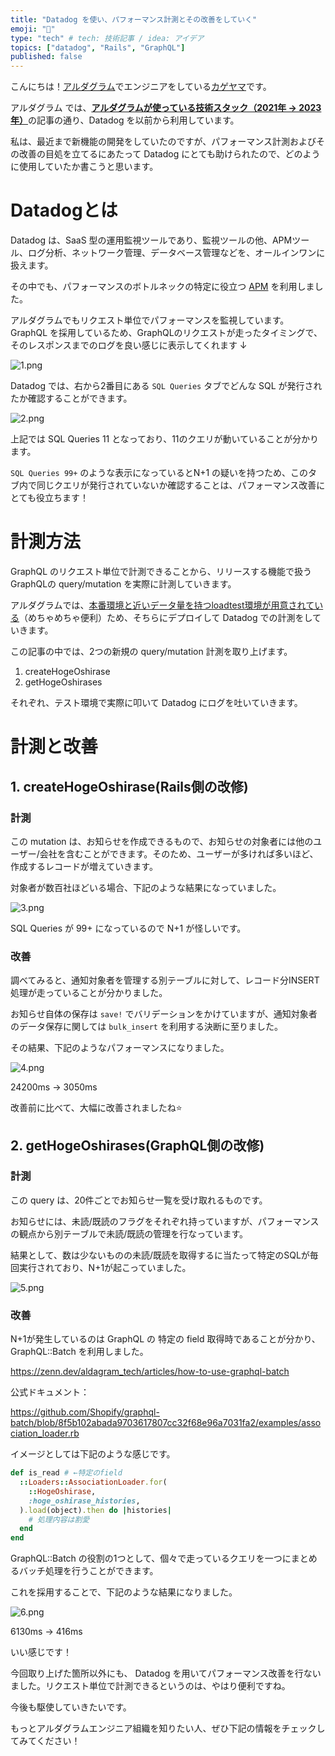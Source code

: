 ```yaml
---
title: "Datadog を使い、パフォーマンス計測とその改善をしていく"
emoji: "👏"
type: "tech" # tech: 技術記事 / idea: アイデア
topics: ["datadog", "Rails", "GraphQL"]
published: false
---
```


こんにちは！[アルダグラム](https://aldagram.com/about/)でエンジニアをしている[カゲヤマ](https://zenn.dev/kouschatten)です。

アルダグラム では、[**アルダグラムが使っている技術スタック（2021年 → 2023年）**](https://zenn.dev/aldagram_tech/articles/871b4dcc7b5d9c)の記事の通り、Datadog を以前から利用しています。

私は、最近まで新機能の開発をしていたのですが、パフォーマンス計測およびその改善の目処を立てるにあたって Datadog にとても助けられたので、どのように使用していたか書こうと思います。

# Datadogとは

Datadog は、SaaS 型の運用監視ツールであり、監視ツールの他、APMツール、ログ分析、ネットワーク管理、データベース管理などを、オールインワンに扱えます。

その中でも、パフォーマンスのボトルネックの特定に役立つ [APM](https://docs.datadoghq.com/ja/tracing/) を利用しました。

アルダグラムでもリクエスト単位でパフォーマンスを監視しています。GraphQL を採用しているため、GraphQLのリクエストが走ったタイミングで、そのレスポンスまでのログを良い感じに表示してくれます ↓

![1.png](/images/performance-improvement-with-datadog/1.png)

Datadog では、右から2番目にある `SQL Queries` タブでどんな SQL が発行されたか確認することができます。

![2.png](/images/performance-improvement-with-datadog/2.png)

上記では SQL Queries 11 となっており、11のクエリが動いていることが分かります。

`SQL Queries 99+` のような表示になっているとN+1 の疑いを持つため、このタブ内で同じクエリが発行されていないか確認することは、パフォーマンス改善にとても役立ちます！

# 計測方法

GraphQL のリクエスト単位で計測できることから、リリースする機能で扱う GraphQLの query/mutation を実際に計測していきます。

アルダグラムでは、[本番環境と近いデータ量を持つloadtest環境が用意されている](https://zenn.dev/aldagram_tech/articles/54195274379228)（めちゃめちゃ便利）ため、そちらにデプロイして Datadog での計測をしていきます。

この記事の中では、2つの新規の query/mutation 計測を取り上げます。

1. createHogeOshirase
2. getHogeOshirases

それぞれ、テスト環境で実際に叩いて Datadog にログを吐いていきます。

# 計測と改善

## 1. createHogeOshirase(Rails側の改修)

### **計測**

この mutation は、お知らせを作成できるもので、お知らせの対象者には他のユーザー/会社を含むことができます。そのため、ユーザーが多ければ多いほど、作成するレコードが増えていきます。

対象者が数百社ほどいる場合、下記のような結果になっていました。

![3.png](/images/performance-improvement-with-datadog/3.png)

SQL Queries が 99+ になっているので N+1 が怪しいです。

### **改善**

調べてみると、通知対象者を管理する別テーブルに対して、レコード分INSERT処理が走っていることが分かりました。

お知らせ自体の保存は `save!` でバリデーションをかけていますが、通知対象者のデータ保存に関しては `bulk_insert` を利用する決断に至りました。

その結果、下記のようなパフォーマンスになりました。

![4.png](/images/performance-improvement-with-datadog/4.png)

24200ms → 3050ms

改善前に比べて、大幅に改善されましたね⭐️

## 2. getHogeOshirases(GraphQL側の改修)

### **計測**

この query は、20件ごとでお知らせ一覧を受け取れるものです。

お知らせには、未読/既読のフラグをそれぞれ持っていますが、パフォーマンスの観点から別テーブルで未読/既読の管理を行なっています。

結果として、数は少ないものの未読/既読を取得するに当たって特定のSQLが毎回実行されており、N+1が起こっていました。

![5.png](/images/performance-improvement-with-datadog/5.png)

### **改善**

N+1が発生しているのは GraphQL の 特定の field 取得時であることが分かり、GraphQL::Batch を利用しました。

https://zenn.dev/aldagram_tech/articles/how-to-use-graphql-batch

公式ドキュメント：

https://github.com/Shopify/graphql-batch/blob/8f5b102abada9703617807cc32f68e96a7031fa2/examples/association_loader.rb

イメージとしては下記のような感じです。

```ruby
def is_read # ←特定のfield
  ::Loaders::AssociationLoader.for(
    ::HogeOshirase,
    :hoge_oshirase_histories,
  ).load(object).then do |histories|
    # 処理内容は割愛
  end
end
```

GraphQL::Batch の役割の1つとして、個々で走っているクエリを一つにまとめるバッチ処理を行うことができます。

これを採用することで、下記のような結果になりました。

![6.png](/images/performance-improvement-with-datadog/6.png)

6130ms -> 416ms

いい感じです！

今回取り上げた箇所以外にも、 Datadog を用いてパフォーマンス改善を行ないました。リクエスト単位で計測できるというのは、やはり便利ですね。

今後も駆使していきたいです。

もっとアルダグラムエンジニア組織を知りたい人、ぜひ下記の情報をチェックしてみてください！
